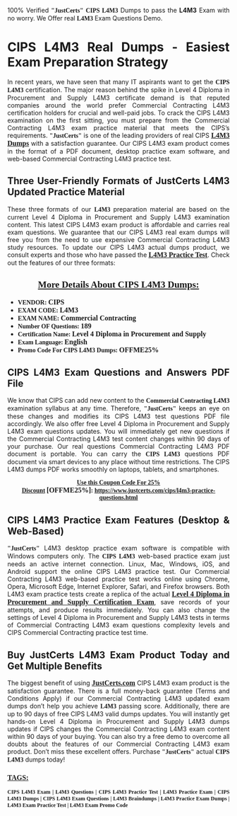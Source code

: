 <p style="text-align: justify;">100% Verified <span style="font-size:14px;"><span style="font-family:Georgia,serif;"><strong>"JustCerts"</strong></span></span> <span style="font-family:Georgia,serif;"><strong>CIPS L4M3</strong></span> Dumps to pass the <strong>L4M3</strong> Exam with no worry. We Offer real <span style="font-family:Georgia,serif;"><strong>L4M3</strong></span> Exam Questions Demo.</p>

<h1 style="text-align: justify;"><strong>CIPS L4M3 Real Dumps - Easiest Exam Preparation Strategy</strong></h1>

<p style="text-align: justify;">In recent years, we have seen that many IT aspirants want to get the <span style="font-family:Georgia,serif;"><strong>CIPS L4M3</strong></span> certification. The major reason behind the spike in Level 4 Diploma in Procurement and Supply L4M3 certificate demand is that reputed companies around the world prefer Commercial Contracting L4M3 certification holders for crucial and well-paid jobs. To crack the CIPS L4M3 examination on the first sitting, you must prepare from the Commercial Contracting L4M3 exam practice material that meets the CIPS’s requirements. <span style="font-size:14px;"><span style="font-family:Georgia,serif;"><strong>"JustCerts"</strong></span></span> is one of the leading providers of real CIPS <a href="https://www.justcerts.com/cips/l4m3-practice-questions.html"><span style="font-size:16px;"><u><span style="font-family:Georgia,serif;"><strong>L4M3 Dumps</strong></span></u></span></a> with a satisfaction guarantee. Our CIPS L4M3 exam product comes in the format of a PDF document, desktop practice exam software, and web-based Commercial Contracting L4M3 practice test.</p>

<h2 style="text-align: justify;"><strong>Three User-Friendly Formats of JustCerts L4M3 Updated Practice Material</strong></h2>

<p style="text-align: justify;">These three formats of our <span style="font-family:Georgia,serif;"><strong>L4M3 </strong></span> preparation material are based on the current Level 4 Diploma in Procurement and Supply L4M3 examination content. This latest CIPS L4M3 exam product is affordable and carries real exam questions. We guarantee that our CIPS L4M3 real exam dumps will free you from the need to use expensive Commercial Contracting L4M3 study resources. To update our CIPS L4M3 actual dumps product, we consult experts and those who have passed the <a href="https://www.justcerts.com/cips/l4m3-practice-questions.html"><u><span style="font-size:16px;"><span style="font-family:Georgia,serif;"><strong>L4M3 Practice Test</strong></span></span></u></a>. Check out the features of our three formats:</p>

<h2 style="text-align: center;"><u><strong><span style="font-family:Georgia,serif;">More Details About CIPS L4M3 Dumps:</span></strong></u></h2>

<ul>
	<li style="text-align: justify;"><span style="font-size:14px;"><span style="font-family:Georgia,serif;"><strong>VENDOR: </strong></span></span><span style="font-size:16px;"><span style="font-family:Georgia,serif;"><strong>CIPS</strong></span></span></li>
	<li style="text-align: justify;"><span style="font-size:14px;"><span style="font-family:Georgia,serif;"><strong>EXAM CODE: </strong></span></span><span style="font-size:16px;"><span style="font-family:Georgia,serif;"><strong>L4M3</strong></span></span></li>
	<li style="text-align: justify;"><span style="font-size:14px;"><span style="font-family:Georgia,serif;"><strong>EXAM NAME: </strong></span></span><span style="font-size:16px;"><span style="font-family:Georgia,serif;"><strong>Commercial Contracting</strong></span></span></li>
	<li style="text-align: justify;"><span style="font-size:14px;"><span style="font-family:Georgia,serif;"><strong>Number OF Questions: </strong></span></span><span style="font-size:16px;"><span style="font-family:Georgia,serif;"><strong>189</strong></span></span></li>
	<li style="text-align: justify;"><span style="font-size:14px;"><span style="font-family:Georgia,serif;"><strong>Certification Name: </strong></span></span><span style="font-size:16px;"><span style="font-family:Georgia,serif;"><strong>Level 4 Diploma in Procurement and Supply</strong></span></span></li>
	<li style="text-align: justify;"><span style="font-size:14px;"><span style="font-family:Georgia,serif;"><strong>Exam Language: </strong></span></span><span style="font-size:16px;"><span style="font-family:Georgia,serif;"><strong>English</strong></span></span></li>
	<li style="text-align: justify;"><span style="font-size:14px;"><span style="font-family:Georgia,serif;"><strong>Promo Code For CIPS L4M3 Dumps: </strong></span></span><span style="font-size:16px;"><span style="font-family:Georgia,serif;"><strong>OFFME25%</strong></span></span></li>
</ul>

<h2 style="text-align: justify;"><strong>CIPS L4M3 Exam Questions and Answers PDF File</strong></h2>

<p style="text-align: justify;">We know that CIPS can add new content to the <span style="font-family:Georgia,serif;"><strong>Commercial Contracting L4M3</strong></span> examination syllabus at any time. Therefore, <span style="font-size:14px;"><span style="font-family:Georgia,serif;"><strong>"JustCerts"</strong></span></span> keeps an eye on these changes and modifies its CIPS L4M3 test questions PDF file accordingly. We also offer free Level 4 Diploma in Procurement and Supply L4M3 exam questions updates. You will immediately get new questions if the Commercial Contracting L4M3 test content changes within 90 days of your purchase. Our real questions Commercial Contracting L4M3 PDF document is portable. You can carry the <span style="font-family:Georgia,serif;"><strong>CIPS L4M3</strong></span> questions PDF document via smart devices to any place without time restrictions. The CIPS L4M3 dumps PDF works smoothly on laptops, tablets, and smartphones.</p>

<p style="text-align: center;"><span style="font-size:14px;"><span style="font-family:Georgia,serif;"><strong><u>Use this Coupon Code For 25% Discount</u> </strong></span></span><span style="font-size:16px;"><span style="font-family:Georgia,serif;"><strong>[OFFME25%]</strong></span></span><span style="font-size:14px;"><span style="font-family:Georgia,serif;"><strong>: <u><a href="https://www.justcerts.com/cips/l4m3-practice-questions.html">https://www.justcerts.com/cips/l4m3-practice-questions.html</a></u></strong></span></span></p>

<h2 style="text-align: justify;"><strong>CIPS L4M3 Practice Exam Features (Desktop & Web-Based)</strong></h2>

<p style="text-align: justify;"><span style="font-size:14px;"><span style="font-family:Georgia,serif;"><strong>"JustCerts"</strong></span></span> L4M3 desktop practice exam software is compatible with Windows computers only. The <span style="font-family:Georgia,serif;"><strong>CIPS L4M3</strong></span> web-based practice exam just needs an active internet connection. Linux, Mac, Windows, iOS, and Android support the online CIPS L4M3 practice test. Our Commercial Contracting L4M3 web-based practice test works online using Chrome, Opera, Microsoft Edge, Internet Explorer, Safari, and Firefox browsers. Both L4M3 exam practice tests create a replica of the actual <u><a href="https://www.justcerts.com/cips/level-4-diploma-in-procurement-and-supply-certification-exams.html"><span style="font-size:16px;"><span style="font-family:Georgia,serif;"><strong>Level 4 Diploma in Procurement and Supply Certification Exam</strong></span></span></a></u>, save records of your attempts, and produce results immediately. You can also change the settings of Level 4 Diploma in Procurement and Supply L4M3 tests in terms of Commercial Contracting L4M3 exam questions complexity levels and CIPS Commercial Contracting practice test time.</p>

<h2 style="text-align: justify;"><strong>Buy JustCerts L4M3 Exam Product Today and Get Multiple Benefits</strong></h2>

<p style="text-align: justify;">The biggest benefit of using <a href="https://www.justcerts.com/"><u><span style="font-size:16px;"><span style="font-family:Georgia,serif;"><strong>JustCerts.com</strong></span></span></u></a> CIPS L4M3 exam product is the satisfaction guarantee. There is a full money-back guarantee (Terms and Conditions Apply) if our Commercial Contracting L4M3 updated exam dumps don’t help you achieve <span style="font-family:Georgia,serif;"><strong>L4M3 </strong></span> passing score. Additionally, there are up to 90 days of free CIPS L4M3 valid dumps updates. You will instantly get hands-on Level 4 Diploma in Procurement and Supply L4M3 dumps updates if CIPS changes the Commercial Contracting L4M3 exam content within 90 days of your buying. You can also try a free demo to overcome all doubts about the features of our Commercial Contracting L4M3 exam product. Don’t miss these excellent offers. Purchase <span style="font-size:14px;"><span style="font-family:Georgia,serif;"><strong>"JustCerts"</strong></span></span> actual <span style="font-family:Georgia,serif;"><strong>CIPS L4M3</strong></span> dumps today!</p>

<h3 style="text-align: justify;"><u><span style="font-size:16px;"><span style="font-family:Georgia,serif;"><strong>TAGS:</strong></span></span></u></h3>

<p style="text-align: justify;"><span style="font-size:12px;"><span style="font-family:Georgia,serif;"><strong>CIPS L4M3 Exam | L4M3 Questions | CIPS L4M3 Practice Test | L4M3 Practice Exam | CIPS L4M3 Dumps | CIPS L4M3 Exam Questions | L4M3 Braindumps | L4M3 Practice Exam Dumps | L4M3 Exam Practice Test | L4M3 Exam Promo Code </strong></span></span></p>
